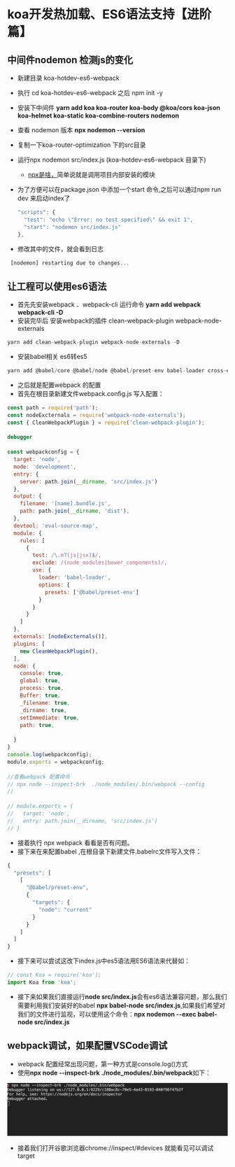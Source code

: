 # koa开发热加载、ES6语法支持【进阶篇】

## 中间件nodemon 检测js的变化

- 新建目录 koa-hotdev-es6-webpack
- 执行 cd koa-hotdev-es6-webpack 之后 npm init -y
- 安装下中间件 **yarn add koa koa-router koa-body @koa/cors koa-json koa-helmet koa-static koa-combine-routers nodemon**
- 查看 nodemon 版本 **npx nodemon --version**
- 复制一下koa-router-optimization 下的src目录
- 运行npx nodemon src/index.js (koa-hotdev-es6-webpack 目录下)
  - [npx是啥，](http://www.ruanyifeng.com/blog/2019/02/npx.html)简单说就是调用项目内部安装的模块
- 为了方便可以在package.json 中添加一个start 命令,之后可以通过npm run dev 来启动index了

    ```javascript
  "scripts": {
      "test": "echo \"Error: no test specified\" && exit 1",
      "start": "nodemon src/index.js"
    },
    ```

- 修改其中的文件，就会看到日志

```javascript
 [nodemon] restarting due to changes...
```

## 让工程可以使用es6语法

- 首先先安装webpack 、webpack-cli  运行命令 **yarn add webpack webpack-cli -D**
- 安装完毕后 安装webpack的插件 clean-webpack-plugin 
webpack-node-externals  

```javascript
yarn add clean-webpack-plugin webpack-node-externals -D
```

- 安装babel相关 es6转es5

```javascript
yarn add @babel/core @babel/node @babel/preset-env babel-loader cross-env -D
```

- 之后就是配置webpack 的配置
- 首先在根目录新建文件webpack.config.js 写入配置：

```javascript
const path = require('path');
const nodeExcternals = require('webpack-node-externals');
const { CleanWebpackPlugin } = require('clean-webpack-plugin');

debugger

const webpackconfig = {
  target: 'node',
  mode: 'development',
  entry: {
    server: path.join(__dirname, 'src/index.js')
  },
  output: {
    filename: '[name].bundle.js',
    path: path.join(__dirname, 'dist'),
  },
  devtool: 'eval-source-map',
  module: {
    rules: [
      {
        test: /\.m?(js|jsx)$/,
        exclude: /(node_modules|bower_components)/,
        use: {
          loader: 'babel-loader',
          options: {
            presets: ['@babel/preset-env']
          }
        }
      }
    ]
  },
  externals: [nodeExcternals()],
  plugins: [
    new CleanWebpackPlugin(),
  ],
  node: {
    console: true,
    global: true,
    process: true,
    Buffer: true,
    _filename: true,
    _dirname: true,
    setImmediate: true,
    path: true,

  }
}
console.log(webpackconfig);
module.exports = webpackconfig;

//查看webpack 配置命令
// npx node --inspect-brk  ./node_modules/.bin/webpack --config
//

// module.exports = {
//   target: 'node',
//   entry: path.join(__dirname, 'src/index.js')
// }

```

- 接着执行 npx webpack 看看是否有问题。
- 接下来在来配置babel ,在根目录下新建文件.babelrc文件写入文件：

```javascript
{
  "presets": [
    [
      "@babel/preset-env",
      {
        "targets": {
          "node": "current"
        }
      }
    ]
  ]
}
```

- 接下来可以尝试这改下index.js中es5语法用ES6语法来代替如：

```javascript
// const Koa = require('koa');
import Koa from 'koa';
```

- 接下来如果我们直接运行**node src/index.js**会有es6语法兼容问题，那么我们需要利用我们安装好的babel **npx babel-node src/index.js**,如果我们希望对我们的文件进行监视，可以使用这个命令：**npx nodemon --exec babel-node src/index.js**

## webpack调试，如果配置VSCode调试

- webpack 配置经常出现问题，第一种方式是console.log()方式
- 使用**npx node --inspect-brk ./node_modules/.bin/webpack**如下：

![终端图片](./assets/1.png)

- 接着我们打开谷歌浏览器chrome://inspect/#devices 就能看见可以调试target

